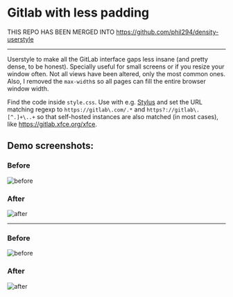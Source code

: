 # Gitlab with less padding

THIS REPO HAS BEEN MERGED INTO https://github.com/phil294/density-userstyle

---

Userstyle to make all the GitLab interface gaps less insane (and pretty dense, to be honest). Specially useful for small screens or if you resize your window often.
Not all views have been altered, only the most common ones. Also, I removed the `max-width`s so all pages can fill the entire browser window width.

Find the code inside `style.css`. Use with e.g. [Stylus](https://github.com/openstyles/stylus#stylus) and set the URL matching regexp to `https://gitlab\.com/.*` and `https?://gitlab\.[^.]+\..+` so that self-hosted instances are also matched (in most cases), like https://gitlab.xfce.org/xfce.

## Demo screenshots:

### Before

![before](https://waritschlager.de/share/public/gitlab-with-less-padding/01.png)

### After 

![after](https://waritschlager.de/share/public/gitlab-with-less-padding/02.png)

---

### Before

![before](https://waritschlager.de/share/public/gitlab-with-less-padding/03.png)

### After 

![after](https://waritschlager.de/share/public/gitlab-with-less-padding/04.png)
